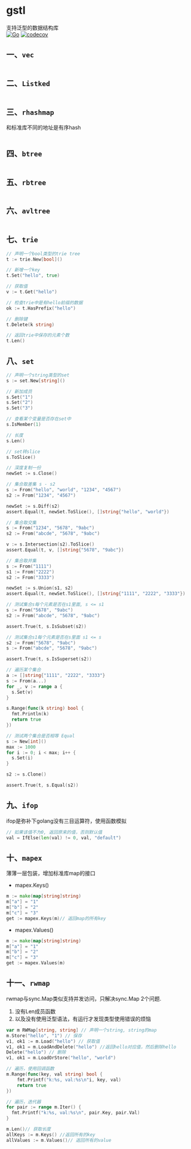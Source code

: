 # gstl
支持泛型的数据结构库   
[![Go](https://github.com/antlabs/gstl/workflows/Go/badge.svg)](https://github.com/antlabs/gstl/actions)
[![codecov](https://codecov.io/gh/antlabs/gstl/branch/master/graph/badge.svg)](https://codecov.io/gh/antlabs/gstl)

## 一、`vec`
```go

```
## 二、`Listked`
```go

```

## 三、`rhashmap`
和标准库不同的地址是有序hash
```go
```

## 四、`btree`
```go
```
## 五、`rbtree`
```go
```

## 六、`avltree`
```go
```

## 七、`trie`
```go
// 声明一个bool类型的trie tree
t := trie.New[bool]()

// 新增一个key
t.Set("hello", true)

// 获取值
v := t.Get("hello")

// 检查trie中是有hello前缀的数据
ok := t.HasPrefix("hello") 

// 删除键
t.Delete(k string)

// 返回trie中保存的元素个数
t.Len()
```

## 八、`set`
```go
// 声明一个string类型的set
s := set.New[string]()

// 新加成员
s.Set("1")
s.Set("2")
s.Set("3")

// 查看某个变量是否存在set中
s.IsMember(1)

// 长度
s.Len()

// set转slice
s.ToSlice()

// 深度复制一份
newSet := s.Close()

// 集合取差集 s - s2
s := From("hello", "world", "1234", "4567")
s2 := From("1234", "4567")

newSet := s.Diff(s2)
assert.Equal(t, newSet.ToSlice(), []string{"hello", "world"})

// 集合取交集
s := From("1234", "5678", "9abc")
s2 := From("abcde", "5678", "9abc")

v := s.Intersection(s2).ToSlice()
assert.Equal(t, v, []string{"5678", "9abc"})

// 集合取并集
s := From("1111")
s1 := From("2222")
s2 := From("3333")

newSet := s.Union(s1, s2)
assert.Equal(t, newSet.ToSlice(), []string{"1111", "2222", "3333"})

// 测试集合s每个元素是否在s1里面, s <= s1
s := From("5678", "9abc")
s2 := From("abcde", "5678", "9abc")

assert.True(t, s.IsSubset(s2))

// 测试集合s1每个元素是否在s里面 s1 <= s
s2 := From("5678", "9abc")
s := From("abcde", "5678", "9abc")

assert.True(t, s.IsSuperset(s2))

// 遍历某个集合
a := []string{"1111", "2222", "3333"}
s := From(a...)
for _, v := range a {
  s.Set(v)
}

s.Range(func(k string) bool {
  fmt.Println(k)
  return true
})

// 测试两个集合是否相等 Equal
s := New[int]()
max := 1000
for i := 0; i < max; i++ {
  s.Set(i)
}

s2 := s.Clone()

assert.True(t, s.Equal(s2))
```

## 九、`ifop`
ifop是弥补下golang没有三目运算符，使用函数模拟

```go
// 如果该值不为0, 返回原来的值，否则默认值
val = IfElse(len(val) != 0, val, "default")
```
## 十、`mapex`
薄薄一层包装，增加标准库map的接口
* mapex.Keys()
```go
m := make(map[string]string)
m["a"] = "1"
m["b"] = "2"
m["c"] = "3"
get := mapex.Keys(m)// 返回map的所有key

```
* mapex.Values()
```go
m := make(map[string]string)
m["a"] = "1"
m["b"] = "2"
m["c"] = "3"
get := mapex.Values(m)
```
## 十一、`rwmap`
rwmap与sync.Map类似支持并发访问，只解决sync.Map 2个问题.  
1. 没有Len成员函数  
2. 以及没有使用泛型语法，有运行才发现类型使用错误的烦恼
```go
var m RWMap[string, string] // 声明一个string, string的map
m.Store("hello", "1") // 保存
v1, ok1 := m.Load("hello") // 获取值
v1, ok1 = m.LoadAndDelete("hello") //返回hello对应值，然后删除hello
Delete("hello") // 删除
v1, ok1 = m.LoadOrStore("hello", "world")

// 遍历，使用回调函数
m.Range(func(key, val string) bool {
	fmt.Printf("k:%s, val:%s\n"i, key, val)
	return true
})

// 遍历，迭代器
for pair := range m.Iter() {
  fmt.Printf("k:%s, val:%s\n", pair.Key, pair.Val)
}

m.Len()// 获取长度
allKeys := m.Keys() //返回所有的key
allValues := m.Values()// 返回所有的value
```
